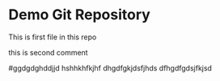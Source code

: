 # Demo Git Repository

This is first file in this repo

this is second comment

#ggdgdghddjjd
hshhkhfkjhf
dhgdfgkjdsfjhds
dfhgdfgdsjfkjsd
